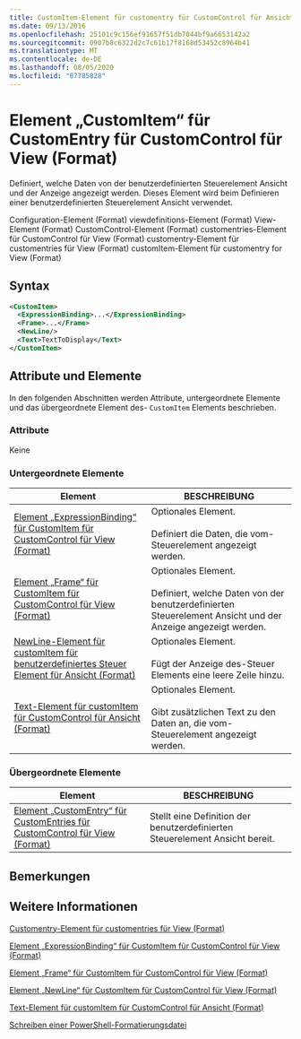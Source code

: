 ```yaml
---
title: CustomItem-Element für customentry für CustomControl für Ansicht (Format) | Microsoft-Dokumentation
ms.date: 09/13/2016
ms.openlocfilehash: 25101c9c156ef91657f51db7044bf9a6653142a2
ms.sourcegitcommit: 0907b8c6322d2c7c61b17f8168d53452c8964b41
ms.translationtype: MT
ms.contentlocale: de-DE
ms.lasthandoff: 08/05/2020
ms.locfileid: "87785828"
---
```

# <a name="customitem-element-for-customentry-for-customcontrol-for-view-format"></a>Element „CustomItem“ für CustomEntry für CustomControl für View (Format)

Definiert, welche Daten von der benutzerdefinierten Steuerelement Ansicht und der Anzeige angezeigt werden. Dieses Element wird beim Definieren einer benutzerdefinierten Steuerelement Ansicht verwendet.

Configuration-Element (Format) viewdefinitions-Element (Format) View-Element (Format) CustomControl-Element (Format) customentries-Element für CustomControl für View (Format) customentry-Element für customentries für View (Format) customItem-Element für customentry for View (Format)

## <a name="syntax"></a>Syntax

```xml
<CustomItem>
  <ExpressionBinding>...</ExpressionBinding>
  <Frame>...</Frame>
  <NewLine/>
  <Text>TextToDisplay</Text>
</CustomItem>
```

## <a name="attributes-and-elements"></a>Attribute und Elemente

In den folgenden Abschnitten werden Attribute, untergeordnete Elemente und das übergeordnete Element des- `CustomItem` Elements beschrieben.

### <a name="attributes"></a>Attribute

Keine

### <a name="child-elements"></a>Untergeordnete Elemente

|Element|BESCHREIBUNG|
|-------------|-----------------|
|[Element „ExpressionBinding“ für CustomItem für CustomControl für View (Format)](./expressionbinding-element-for-customitem-for-customcontrol-for-view-format.md)|Optionales Element.<br /><br /> Definiert die Daten, die vom-Steuerelement angezeigt werden.|
|[Element „Frame“ für CustomItem für CustomControl für View (Format)](./frame-element-for-customitem-for-customcontrol-for-view-format.md)|Optionales Element.<br /><br /> Definiert, welche Daten von der benutzerdefinierten Steuerelement Ansicht und der Anzeige angezeigt werden.|
|[NewLine-Element für customItem für benutzerdefiniertes Steuer Element für Ansicht (Format)](./newline-element-for-customitem-for-customcontrol-for-view-format.md)|Optionales Element.<br /><br /> Fügt der Anzeige des-Steuer Elements eine leere Zeile hinzu.|
|[Text-Element für customItem für CustomControl für Ansicht (Format)](./text-element-for-customitem-for-customview-for-view-format.md)|Optionales Element.<br /><br /> Gibt zusätzlichen Text zu den Daten an, die vom-Steuerelement angezeigt werden.|

### <a name="parent-elements"></a>Übergeordnete Elemente

|Element|BESCHREIBUNG|
|-------------|-----------------|
|[Element „CustomEntry“ für CustomEntries für CustomControl für View (Format)](./customentry-element-for-customentries-for-customcontrol-for-view-format.md)|Stellt eine Definition der benutzerdefinierten Steuerelement Ansicht bereit.|

## <a name="remarks"></a>Bemerkungen

## <a name="see-also"></a>Weitere Informationen

[Customentry-Element für customentries für View (Format)](./customentry-element-for-customentries-for-customcontrol-for-view-format.md)

[Element „ExpressionBinding“ für CustomItem für CustomControl für View (Format)](./expressionbinding-element-for-customitem-for-customcontrol-for-view-format.md)

[Element „Frame“ für CustomItem für CustomControl für View (Format)](./frame-element-for-customitem-for-customcontrol-for-view-format.md)

[Element „NewLine“ für CustomItem für CustomControl für View (Format)](./newline-element-for-customitem-for-customcontrol-for-view-format.md)

[Text-Element für customItem für CustomControl für Ansicht (Format)](./text-element-for-customitem-for-customview-for-view-format.md)

[Schreiben einer PowerShell-Formatierungsdatei](./writing-a-powershell-formatting-file.md)
